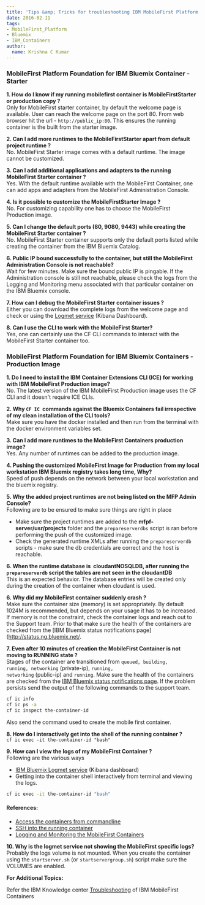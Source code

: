 ```yaml
---
title: 'Tips &amp; Tricks for troubleshooting IBM MobileFirst Platform Foundation Containers on IBM Bluemix'
date: 2016-02-11
tags:
- MobileFirst_Platform
- Bluemix
- IBM_Containers
author:
  name: Krishna C Kumar
---
```


### MobileFirst Platform Foundation for IBM Bluemix Container - Starter

**1. How do I know if my running mobilefirst container is MobileFirstStarter or production copy ?**  
Only for MobileFirst starter container, by default the welcome page is available. User can reach the welcome page on the port 80. From web browser hit the url - <code>http://public_ip:80</code>. This ensures the running container is the built from the starter image.

**2. Can I add more runtimes to the MobileFirstStarter apart from default project runtime ?**  
No. MobileFirst Starter image comes with a default runtime. The image cannot be customized.

**3. Can I add additional applications and adapters to the running MobileFirst Starter container ?**  
Yes. With the default runtime available with the MobileFirst Container, one can add apps and adapters from the MobileFirst Administration Console.

**4. Is it possible to customize the MobileFirstStarter Image ?**  
No. For customizing capability one has to choose the MobileFirst Production image.

**5. Can I change the default ports (80, 9080, 9443) while creating the MobileFirst Starter container ?**  
No. MobileFirst Starter container supports only the default ports listed while creating the container from the IBM Bluemix Catalog.

**6. Public IP bound successfully to the container, but still the MobileFirst Administration Console is not reachable?**  
Wait for few minutes. Make sure the bound public IP is pingable. If the Administration console is still not reachable, please check the logs from the Logging and Monitoring menu associated with that particular container on the IBM Bluemix console.

**7. How can I debug the MobileFirst Starter container issues ?**  
Either you can download the complete logs from the welcome page and check or using the [Logmet service](https://logmet.ng.bluemix.net) (Kibana Dashboard).

**8. Can I use the CLI to work with the MobileFirst Starter?**  
Yes, one can certainly use the CF CLI commands to interact with the MobileFirst Starter container too.

### MobileFirst Platform Foundation for IBM Bluemix Containers - Production Image

**1. Do I need to install the IBM Container Extensions CLI (ICE) for working with IBM MobileFirst Production image?**  
No. The latest version of the IBM MobileFirst Production image uses the CF CLI and it doesn't require ICE CLIs.

**2. Why <code>CF IC </code>commands against the Bluemix Containers fail irrespective of my clean installation of the CLI tools?**  
Make sure you have the docker installed and then run from the terminal with the docker environment variables set.

**3. Can I add more runtimes to the MobileFirst Containers production image?**  
Yes. Any number of runtimes can be added to the production image.

**4. Pushing the customized MobileFirst Image for Production from my local workstation IBM Bluemix registry takes long time, Why?**  
Speed of push depends on the network between your local workstation and the bluemix registry.

**5. Why the added project runtimes are not being listed on the MFP Admin Console?**  
Following are to be ensured to make sure things are right in place


* Make sure the project runtimes are added to the **mfpf-server/usr/projects** folder and the <code>prepareserverdbs</code> script is ran before performing the push of the customized image.
* Check the generated runtime XMLs after running the <code>prepareserverdb</code> scripts - make sure the db credentials are correct and the host is reachable.


**6. When the runtime database is&nbsp; cloudantNOSQLDB, after running the <code>prepareserverdb</code> script the tables are not seen in the cloudantDB**  
This is an expected behavior. The database entries will be created only during the creation of the container when cloudant is used. &nbsp;

**6. Why did my MobileFirst container suddenly crash ?**  
Make sure the container size (memory) is set appropriately. By default 1024M is recommended, but depends on your usage it has to be increased. If memory is not the constraint, check the container logs and reach out to the Support team. Prior to that make sure the health of the containers are checked from the [IBM Bluemix status notifications page](http://status.ng.bluemix.net/.

**7. Even after 10 minutes of creation the MobileFirst Container is not moving to RUNNING state ?**  
Stages of the container are transitioned from <code>queued, building, running, networking</code> (private-ip), <code>running, networking</code>  (public-ip) and <code>running</code>. Make sure the health of the containers are checked from the [IBM Bluemix status notifications page](http://status.ng.bluemix.net/). If the problem persists send the output of the following commands to the support team.  

```bash
cf ic info  
cf ic ps -a  
cf ic inspect the-container-id
```

Also send the command used to create the mobile first container.

**8. How do I interactively get into the shell of the running container ?**  
<code>cf ic exec -it the-container-id "bash"</code>

**9. How can I view the logs of my MobileFirst Container ?**  
Following are the various ways

* [IBM Bluemix Logmet service](https://logmet.ng.bluemix.net) (Kibana dashboard)
* Getting into the container shell interactively from terminal and viewing the logs.

```bash
cf ic exec -it the-container-id "bash"
```

#### References:
 
 * [Access the containers from commandline](http://www-01.ibm.com/support/knowledgecenter/SSHS8R_7.1.0/com.ibm.worklight.deploy.doc/deploy/t_cli_for_container_logs.html?lang=en)
 * [SSH into the running container](http://www-01.ibm.com/support/knowledgecenter/api/content/SSHS8R_7.1.0/com.ibm.worklight.deploy.doc/deploy/t_ssh_for_container_logs.html?locale=en)
 * [Logging and Monitoring the MobileFirst Containers](http://www-01.ibm.com/support/knowledgecenter/SSHS8R_7.1.0/com.ibm.worklight.deploy.doc/deploy/r_log_monitor_containers.html?lang=en)

**10. Why is the logmet service not showing the MobileFirst specific logs?**  
Probably the logs volume is not mounted. When you create the container using the <code>startserver.sh</code> (or <code>startservergroup.sh</code>) script make sure the VOLUMES are enabled.

**For Additional Topics:**

Refer the IBM Knowledge center  [Troubleshooting](http://www-01.ibm.com/support/knowledgecenter/SSHS8R_7.1.0/com.ibm.worklight.deploy.doc/deploy/r_ts_containers.html?lang=en) of IBM MobileFirst Containers
